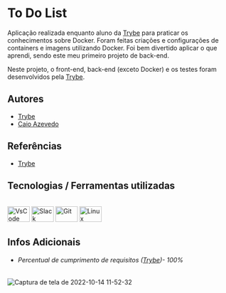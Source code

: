 # To Do List

Aplicação realizada enquanto aluno da [Trybe](https://www.betrybe.com/) para praticar os conhecimentos sobre Docker. 
Foram feitas criações e configurações de containers e imagens utilizando Docker.
Foi bem divertido aplicar o que aprendi, sendo este meu primeiro projeto de back-end.

Neste projeto, o front-end, back-end (exceto Docker) e os testes foram desenvolvidos pela [Trybe](https://www.betrybe.com/). 

## Autores

- [Trybe](https://www.betrybe.com/)
- [Caio Azevedo](https://github.com/CaiooAzevedoo)

## Referências

 - [Trybe](https://www.betrybe.com/)

## Tecnologias / Ferramentas utilizadas
<div style="display: inline_flex"><br>
  <img alt="VsCode" height="35" width="50" src="https://cdn.jsdelivr.net/gh/devicons/devicon/icons/vscode/vscode-original.svg" />
  <img alt="Slack" height="35" width="50" src="https://cdn.jsdelivr.net/gh/devicons/devicon/icons/slack/slack-original.svg" />
  <img alt="Git" height="35" width="50" src="https://cdn.jsdelivr.net/gh/devicons/devicon/icons/git/git-original.svg" />
  <img alt="Linux" height="35" width="50" src="https://cdn.jsdelivr.net/gh/devicons/devicon/icons/linux/linux-original.svg" />
</div>

## Infos Adicionais

- ###### Percentual de cumprimento de requisitos ([Trybe](https://www.betrybe.com/))- 100%
![Captura de tela de 2022-10-14 11-52-32](https://user-images.githubusercontent.com/84940315/199786906-592efa42-9ac3-4596-9e3b-86cc59efe653.png)
